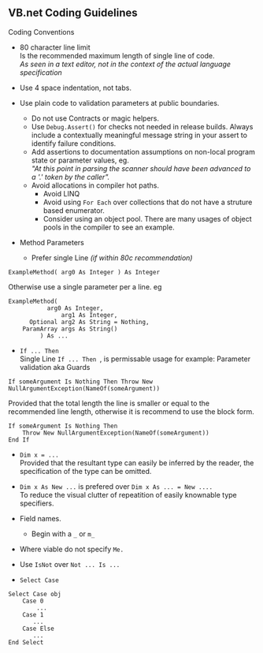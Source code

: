 ## VB.net Coding Guidelines
 
 Coding Conventions
 
 * 80 character line limit    
 Is the recommended maximum length of single line of code.    
*As seen in a text editor, not in the context of the actual language specification*

 * Use 4 space indentation, not tabs.
 
 * Use plain code to validation parameters at public boundaries.    
   * Do not use Contracts or magic helpers.
   * Use `Debug.Assert()` for checks not needed in release builds. Always include a contextually meaningful message string in your assert to identify failure conditions.
   * Add assertions to documentation assumptions on non-local program state or parameter values, eg.    
   	*"At this point in parsing the scanner should have been advanced to a '.' token by the caller".*
   * Avoid allocations in compiler hot paths.
     * Avoid LINQ
     * Avoid using `For Each` over collections that do not have a struture based enumerator.
     * Consider using an object pool. There are many usages of object pools in the compiler to see an example.
   
 * Method Parameters
   * Prefer single Line *(if within 80c recommendation)*    
```vbnet
ExampleMethod( arg0 As Integer ) As Integer
```
Otherwise use a single parameter per a line. eg
```vbnet
ExampleMethod(
	       arg0 As Integer,
               arg1 As Integer,
      Optional arg2 As String = Nothing,
    ParamArray args As String() 
	     ) As ...
```
  * `If ... Then`    
Single Line `If ... Then `, is permissable usage for example: Parameter validation aka Guards
```vbnet
If someArgument Is Nothing Then Throw New NullArgumentException(NameOf(someArgument))
```
Provided that the total length the line is smaller or equal to the recommended line length, otherwise it is recommend to use the block form.
```vbnet
If someArgument Is Nothing Then
    Throw New NullArgumentException(NameOf(someArgument))
End If
``` 

 * `Dim x = ...`    
 Provided that the resultant type can easily be inferred by the reader, the specification of the type can be omitted.
 * `Dim x As New ...` is prefered over `Dim x As ... = New ....`    
 To reduce the visual clutter of repeatition of easily knownable type specifiers.

 * Field names.
   * Begin with a `_` or `m_`
 * Where viable do not specify `Me.`
 * Use `IsNot` over `Not ... Is ...`
 
 
 * `Select Case`
```vbnet
Select Case obj
    Case 0
        ...
    Case 1
       ...
    Case Else
       ...
End Select
```
